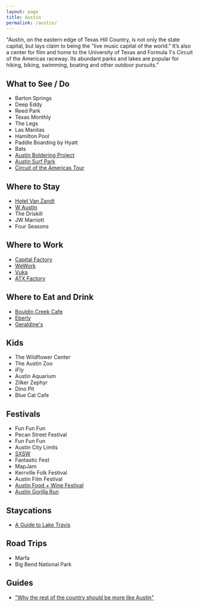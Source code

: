 ```yaml
---
layout: page
title: Austin
permalink: /austin/
---
```


"Austin, on the eastern edge of Texas Hill Country, is not only the state capital, but lays claim to being the "live music capital of the world." It’s also a center for film and home to the University of Texas and Formula 1's Circuit of the Americas raceway. Its abundant parks and lakes are popular for hiking, biking, swimming, boating and other outdoor pursuits."

## What to See / Do

- Barton Springs
- Deep Eddy
- Reed Park
- Texas Monthly
- The Legs
- Las Manitas
- Hamilton Pool
- Paddle Boarding by Hyatt
- Bats
- [Austin Boldering Project](http://austinboulderingproject.com/)
- [Austin Surf Park](http://www.surfermag.com/features/north-americas-first-surf-park-will-open-friday/#YPDB21tdfRvizYXG.97)
- [Circuit of the Americas Tour](http://circuitoftheamericas.com/tours)

## Where to Stay

- [Hotel Van Zandt](http://www.hotelvanzandt.com)
- [W Austin](http://www.whotelaustin.com)
- The Driskill
- JW Marriott
- Four Seasons

## Where to Work

- [Capital Factory](https://capitalfactory.com/)
- [WeWork](https://www.wework.com/locations/austin)
- [Vuka](http://www.vukaaustin.com/coworking)
- [ATX Factory](http://www.atxfactory.com)

## Where to Eat and Drink

- [Bouldin Creek Cafe](http://bouldincreekcafe.com)
- [Eberly](http://eberlyaustin.com/)
- [Geraldine's](http://www.geraldinesaustin.com)

## Kids

- The Wildflower Center
- The Austin Zoo
- iFly
- Austin Aquarium
- Zilker Zephyr
- Dino Pit
- Blue Cat Cafe

## Festivals

- Fun Fun Fun
- Pecan Street Festival
- Fun Fun Fun
- Austin City Limits
- [SXSW](https://www.sxsw.com)
- Fantastic Fest
- MapJam
- Kerrville Folk Festival
- Austin Film Festival
- [Austin Food + Wine Festival](http://www.austinfoodandwinefestival.com/)
- [Austin Gorilla Run](http://austingorillarun.com/)

## Staycations

- [A Guide to Lake Travis](http://austin.culturemap.com/news/entertainment/08-29-16-lake-travis-guide-vacation/#slide=0)

## Road Trips

- Marfa
- Big Bend National Park

## Guides

- ["Why the rest of the country should be more like Austin"](https://www.thrillist.com/lifestyle/austin/why-the-rest-of-america-should-be-more-like-austin-texas)